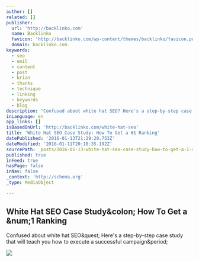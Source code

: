 ```yaml
---
author: []
related: []
publisher:
  url: 'http://backlinko.com'
  name: Backlinko
  favicon: 'http://backlinko.com/wp-content/themes/backlinko/favicon.png'
  domain: backlinko.com
keywords:
  - seo
  - emil
  - content
  - post
  - brian
  - thanks
  - technique
  - linking
  - keywords
  - blog
description: "Confused about white hat SEO? Here's a step-by-step case study that will teach you how to execute a successful campaign."
inLanguage: en
app_links: []
isBasedOnUrl: 'http://backlinko.com/white-hat-seo'
title: 'White Hat SEO Case Study: How To Get a #1 Ranking'
datePublished: '2016-01-13T21:29:20.753Z'
dateModified: '2016-01-11T20:18:35.192Z'
sourcePath: _posts/2016-01-13-white-hat-seo-case-study-how-to-get-a-1-ranking.md
published: true
inFeed: true
hasPage: false
inNav: false
_context: 'http://schema.org'
_type: MediaObject

---
```

<article style=""><h1>White Hat SEO Case Study&amp;colon; How To Get a &amp;num;1 Ranking</h1><p>Confused about white hat SEO&amp;quest; Here's a step-by-step case study that will teach you how to execute a successful campaign&amp;period;</p><img src="http://backlinko.com/wp-content/uploads/2015/11/pageview-increase.png" /></article>